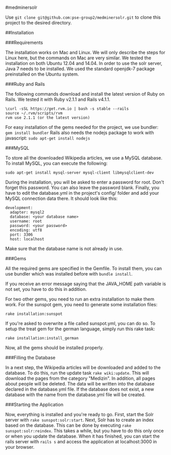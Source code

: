 #medminersolr

Use ```git clone git@github.com:pse-group2/medminersolr.git``` to clone this project to the desired directory.

##Installation

###Requirements

The installation works on Mac and Linux. We will only describe the steps for Linux here, but the commands on Mac are very similar. We tested the installation on both Ubuntu 12.04 and 14.04.
In order to use the solr server, Java 7 needs to be installed. We used the standard openjdk-7 package preinstalled on the Ubuntu system.

###Ruby and Rails

The following commands download and install the latest version of Ruby on Rails. We tested it with Ruby v2.1.1 and Rails v4.1.1.
```
\curl -sSL https://get.rvm.io | bash -s stable --rails
source ~/.rvm/scripts/rvm
rvm use 2.1.1 (or the latest version)
```
For easy installation of the gems needed for the project, we use bundler:
```gem install bundler```
Rails also needs the nodejs package to work with javascript:
```sudo apt-get install nodejs```

###MySQL

To store all the downloaded Wikipedia articles, we use a MySQL database. To install MySQL, you can execute the following:
```
sudo apt-get install mysql-server mysql-client libmysqlclient-dev
```
During the installation, you will be asked to enter a password for root. Don't forget this password. You can also leave the password blank. Finally, you have to edit the database.yml in the project's config/ folder and add your MySQL connection data there. It should look like this:
```
development:
  adapter: mysql2
  database: <your database name>
  username: root
  password: <your password>
  encoding: utf8
  port: 3306
  host: localhost
```

Make sure that the database name is not already in use.

###Gems

All the required gems are specified in the Gemfile. To install them, you can use bundler which was installed before with ```bundle install```.

If you receive an error message saying that the JAVA_HOME path variable is not set, you have to do this in addition.

For two other gems, you need to run an extra installation to make them work. For the sunspot gem, you need to generate some installation files:
```
rake installation:sunspot
```
If you're asked to overwrite a file called sunspot.yml, you can do so.
To setup the treat gem for the german language, simply run this rake task:
```
rake installation:install_german
```
Now, all the gems should be installed properly.

###Filling the Database

In a next step, the Wikipedia articles will be downloaded and added to the database. To do this, run the update task ```rake wiki:update```. This will download the pages from the category "Medizin". In addition, all pages about people will be deleted. The data will be written into the database declared in the database.yml file. If the database does not exist, a new database with the name from the database.yml file will be created.

###Starting the Application

Now, everything is installed and you're ready to go. First, start the Solr server with ```rake sunspot:solr:start```. Next, Solr has to create an index based on the database. This can be done by executing ```rake sunspot:solr:reindex```. This takes a while, but you have to do this only once or when you update the database. When it has finished, you can start the rails server with ```rails s``` and access the application at localhost:3000 in your browser.

